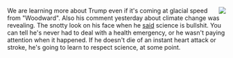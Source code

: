 <img src="http://scripting.com/images/2020/09/06/bidenHarris2020.png" border="0" align="right">We are learning more about Trump even if it's coming at glacial speed from "Woodward". Also his comment yesterday about climate change was revealing. The snotty look on his face when he <a href="https://www.cnn.com/2020/09/14/politics/donald-trump-wildfires-briefing-climate-change/index.html">said</a> science is bullshit. You can tell he's never had to deal with a health emergency, or he wasn't paying attention when it happened. If he doesn't die of an instant heart attack or stroke, he's going to learn to respect science, at some point. 
